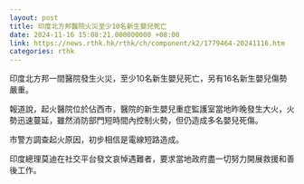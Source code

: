 ```yaml
---
layout: post
title: 印度北方邦醫院火災至少10名新生嬰兒死亡
date: 2024-11-16 15:08:21.000000000 +08:00
link: https://news.rthk.hk/rthk/ch/component/k2/1779464-20241116.htm
categories: rthk
---
```


印度北方邦一間醫院發生火災，至少10名新生嬰兒死亡，另有16名新生嬰兒傷勢嚴重。

報道說，起火醫院位於佔西市，醫院的新生嬰兒重症監護室當地昨晚發生大火，火勢迅速蔓延，雖然消防部門短時間內控制火勢，但仍造成多名嬰兒死傷。

市警方調查起火原因，初步相信是電線短路造成。

印度總理莫迪在社交平台發文哀悼遇難者，要求當地政府盡一切努力開展救援和善後工作。
